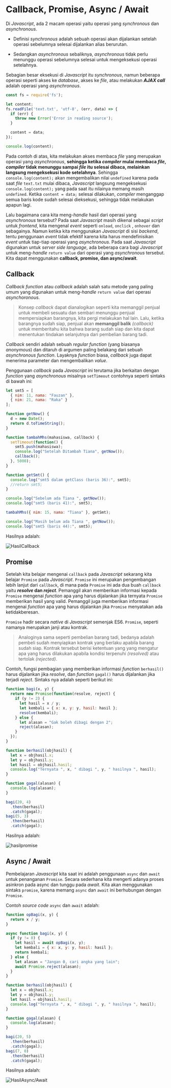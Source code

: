 # Callback, Promise, Async / Await

Di *Javascript*, ada 2 macam operasi yaitu operasi yang _synchronous_ dan _asynchronous_.

- Definisi _synchronous_ adalah sebuah operasi akan dijalankan setelah operasi sebelumnya selesai dijalankan alias berurutan.

- Sedangkan _asynchronous_ sebaliknya, _asynchronous_ tidak perlu menunggu operasi sebelumnya selesai untuk mengeksekusi operasi setelahnya.

Sebagian besar eksekusi di *Javascript* itu _synchronous_, namun beberapa operasi seperti akses ke *database*, akses ke *file*, atau melakukan ***AJAX call*** adalah operasi yang _asynchronous_.

```js
const fs = require('fs');

let content;
fs.readFile('text.txt', 'utf-8', (err, data) => {
  if (err) {
    throw new Error('Error in reading source');
  }

  content = data;
});

console.log(content);
```

Pada contoh di atas, kita melakukan akses membaca *file* yang merupakan operasi yang _asynchronous_, **sehingga ketika *compiler* mulai membaca *file*, *compiler* tidak menunggu sampai *file* itu selesai dibaca, melainkan langsung mengeksekusi kode setelahnya**. Sehingga `console.log(content);` akan mengembalikan nilai `undefined` karena pada saat *file* `text.txt` mulai dibaca, *Javascript* langsung mengeksekusi `console.log(content);` yang pada saat itu nilainya memang masih `undefined`. Ketika `content = data;` selesai dilakukan, *compiler* menganggap semua baris kode sudah selesai dieksekusi, sehingga tidak melakukan apapun lagi.

Lalu bagaimana cara kita meng-*handle* hasil dari operasi yang _asynchronous_ tersebut? Pada saat *Javascript* masih dikenal sebagai *script* untuk *frontend*, kita mengenal *event* seperti `onload`, `onclick` , `onhover` dan sebagainya. Namun ketika kita menggunakan *Javascript* di sisi *backend*, tentu penggunaan *event* tidak efektif karena kita harus mendefinisikan *event* untuk tiap-tiap operasi yang _asynchronous_. Pada saat *Javascript* digunakan untuk *server side language*, ada beberapa cara bagi *Javascript* untuk meng-*handle* `return value` dari operasi yang _asynchronous_ tersebut. Kita dapat menggunakan **callback, promise, dan async/await**.

## Callback

*Callback function* atau *callback* adalah salah satu metode yang paling umum yang digunakan untuk meng-*handle* `return value` dari operasi *asynchoronous*.

> Konsep *callback* dapat dianalogikan seperti kita memanggil penjual untuk membeli sesuatu dan sembari menunggu penjual mempersiapkan barangnya, kita pergi melakukan hal lain. Lalu, ketika barangnya sudah siap, penjual akan **memanggil balik** *(callback)* untuk memberitahu kita bahwa barang sudah siap dan kita dapat menentukan tindakan selanjutnya dari pembelian barang tadi.

*Callback* sendiri adalah sebuah *regular function* (yang biasanya *anonymous*) dan ditaruh di argumen paling belakang dari sebuah *asynchronous function*. Layaknya *function* biasa, *callback* juga dapat menerima parameter dan mengembalikan *value*.

Penggunaan *callback* pada *Javascript* ini terutama jika berkaitan dengan *function* yang *asynchronous* misalnya `setTimeout` contohnya seperti sintaks di bawah ini:

```js
let smt5 = [
  { nim: 11, nama: "Fauzan" },
  { nim: 21, nama: "Raka" }
];

function getNow() {
  d = new Date();
  return d.toTimeString();
}

function tambahMhs(mahasiswa, callback) {
  setTimeout(function() {
    smt5.push(mahasiswa);
    console.log("Setelah Ditambah Tiana", getNow());
    callback();
  }, 5000);
}

function getSmt() {
  console.log("smt5 dalam getClass (baris 36):", smt5);
  //return smt5;
}

console.log("Sebelum ada Tiana ", getNow());
console.log("smt5 (baris 41):", smt5);

tambahMhs({ nim: 15, nama: "Tiana" }, getSmt);

console.log("Masih belum ada Tiana ", getNow());
console.log("smt5 (baris 44):", smt5);
```

Hasilnya adalah:

![HasilCallback](img/callback1.png)

## Promise

Setelah kita belajar mengenai `callback` pada *Javascript* sekarang kita belajar `Promise` pada *Javascript*. `Promise` ini merupakan pengembangan lebih lanjut dari `callback`, di mana pada `Promise` ini ada dua buah `callback` yaitu ***resolve* dan *reject***. Pemanggil akan memberikan informasi kepada `Promise` mengenai *function* apa yang harus dijalankan jika ternyata `Promise` memberikan hasil yang valid. Pemanggil juga memberikan informasi mengenai *function* apa yang harus dijalankan jika `Promise` menyatakan ada ketidakberesan.

`Promise` hadir secara *native* di *Javascript* semenjak ES6. `Promise`, seperti namanya merupakan janji atau kontrak.

> Analoginya sama seperti pembelian barang tadi, bedanya adalah pembeli sudah menyiapkan kontrak yang berlaku apabila barang sudah siap. Kontrak tersebut berisi ketentuan yang yang mengatur apa yang harus dilakukan apabila kondisi terpenuhi *(resolved)* atau tertolak *(rejected)*.

Contoh, fungsi pembagian yang memberikan informasi *function* `berhasil()` harus dijalankan jika *resolve*, dan *function* `gagal()` harus dijalankan jika terjadi *reject*. Sintaks nya adalah seperti berikut ini:

```js
function bagi(x, y) {
  return new Promise(function(resolve, reject) {
    if (y != 2) {
      let hasil = x / y;
      let kembali = { x: x, y: y, hasil: hasil };
      resolve(kembali);
    } else {
      let alasan = "Gak boleh dibagi dengan 2";
      reject(alasan);
    }
  });
}

function berhasil(objhasil) {
  let x = objhasil.x;
  let y = objhasil.y;
  let hasil = objhasil.hasil;
  console.log("Ternyata ", x, " dibagi ", y, " hasilnya ", hasil);
}

function gagal(alasan) {
  console.log(alasan);
}

bagi(20, 4)
  .then(berhasil)
  .catch(gagal);
bagi(5, 3)
  .then(berhasil)
  .catch(gagal);
```

Hasilnya adalah:

![hasilpromise](img/promise1.png)

## Async / Await

Pembelajaran *Javascript* kita saat ini adalah penggunaan `async` dan `await` untuk penanganan `Promise`. Secara sederhana kita mengerti adanya proses asinkron pada async dan tunggu pada *await*. Kita akan menggunakan sintaks `promise`, karena memang `async` dan `await` ini berhubungan dengan `Promise`.

Contoh *source code* `async` dan `await` adalah:

```js
function opBagi(x, y) {
  return x / y;
}

async function bagi(x, y) {
  if (y != 0) {
    let hasil = await opBagi(x, y);
    let kembali = { x: x, y: y, hasil: hasil };
    return kembali;
  } else {
    let alasan = "Jangan 0, cari angka yang lain";
    await Promise.reject(alasan);
  }
}

function berhasil(objhasil) {
  let x = objhasil.x;
  let y = objhasil.y;
  let hasil = objhasil.hasil;
  console.log("Ternyata ", x, " dibagi ", y, " hasilnya ", hasil);
}

function gagal(alasan) {
  console.log(alasan);
}

bagi(20, 5)
  .then(berhasil)
  .catch(gagal);
bagi(7, 0)
  .then(berhasil)
  .catch(gagal);
```

Hasilnya adalah:

![HasilAsync/Await](img/async.png)
